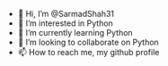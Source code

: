 - 👋 Hi, I’m @SarmadShah31
- 👀 I’m interested in Python
- 🌱 I’m currently learning Python
- 💞️ I’m looking to collaborate on Python
- 📫 How to reach me, my github profile

<!---
SarmadShah31/SarmadShah31 is a ✨ special ✨ repository because its `README.md` (this file) appears on your GitHub profile.
You can click the Preview link to take a look at your changes.
--->
